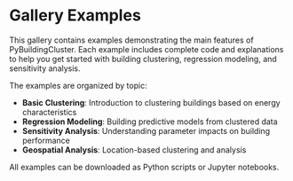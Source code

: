
# Gallery Examples


This gallery contains examples demonstrating the main features of PyBuildingCluster.
Each example includes complete code and explanations to help you get started with
building clustering, regression modeling, and sensitivity analysis.

The examples are organized by topic:

* **Basic Clustering**: Introduction to clustering buildings based on energy characteristics
* **Regression Modeling**: Building predictive models from clustered data
* **Sensitivity Analysis**: Understanding parameter impacts on building performance
* **Geospatial Analysis**: Location-based clustering and analysis

All examples can be downloaded as Python scripts or Jupyter notebooks.
